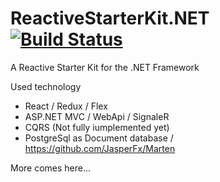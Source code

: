 # ReactiveStarterKit.NET [![Build Status](https://travis-ci.org/tim-cools/ReactiveStarterKit.NET.svg?branch=master)](https://travis-ci.org/tim-cools/ReactiveStarterKit.NET)
A Reactive Starter Kit for the .NET Framework

Used technology

- React / Redux / Flex
- ASP.NET MVC / WebApi / SignaleR
- CQRS (Not fully iumplemented yet)
- PostgreSql as Document database / https://github.com/JasperFx/Marten

More comes here...
